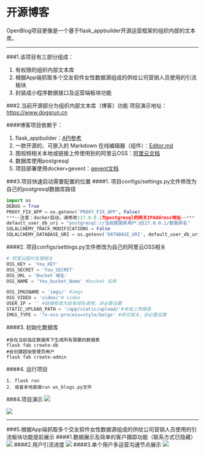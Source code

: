 # 开源博客
OpenBlog项目更像是一个基于flask_appbuilder开源运营框架的组织内部的文本库。

------------


###1.该项目有三部分组成：
1. 有权限的组织内部文本库
2. 根据App端抓取多个交友软件女性数据源组成的供给公司营销人员使用的引流板块
3. 封装成小程序数据接口及运营端板块功能

###2.当前开源部分为组织内部文本库（博客）功能
项目演示地址：https://www.dogsrun.cn

####博客项目依赖于：
1. flask_appbuilder：[API参考](https://flask-appbuilder.readthedocs.io/en/latest/config.html#using-config-py "API参考")
2. 一款开源的、可嵌入的 Markdown 在线编辑器（组件）：[Editor.md](https://pandao.github.io/editor.md/ "Editor.md")
3. 图视频相关本地或链接上传使用到的阿里云OSS：[阿里云文档](https://help.aliyun.com/document_detail/88426.html?spm=a2c4g.11186623.6.848.47a34fa9W9gl8a "阿里云文档")
4. 数据库使用postgresql
5. 项目部署使用docker+gevent：[gevent文档](https://docs.gunicorn.org/en/latest/settings.html#config "gevent文档")

###3.项目快速启动需要配置的位置
####1. 项目configs/settings.py文件修改为自己的postgresql数据库路径

```python
import os
DEBUG = True
PROXY_FIX_APP = os.getenv('PROXY_FIX_APP', False)
***~~注意：docker启动，请修改127.0.0.1为postgresql的网关IPAddress地址~~***
default_user_db_uri = "postgresql://当前数据库用户:@127.0.0.1/数据库名"
SQLALCHEMY_TRACK_MODIFICATIONS = False
SQLALCHEMY_DATABASE_URI = os.getenv('DATABASE_URI', default_user_db_uri)
```

####2. 项目configs/settings.py文件修改为自己的阿里云OSS相关

```python
# 阿里云图片处理相关
OSS_KEY = 'You_KEY'
OSS_SECRET = 'You_SECRET'
OSS_URL = 'Bucket 域名'
OSS_NAME = 'You_bucket_Name' #bucket 名称

OSS_IMGSNAME = 'imgs/' #imgs
OSS_VIDEO = 'video/'# video
USER_IP = '' #链接修改为自有域名调用，非必要设置
STATIC_UPLOAD_PATH = '/app/static/upload/'#本地上传路径
IMGS_TYPE = '?x-oss-process=style/bolgs' #样式相关，非必要设置
```
####3. 初始化数据库

```shell
#会在当前指定数据库下生成所有需要的数据表
flask fab create-db
#会创建超级管理员用户
flask fab create-admin
```

####4. 运行项目
```shell
1. flask run
2. 或者本地直接run ws_blogs.py文件
```

###4.项目演示
![](https://dogsrun.cn/imgs/20200106113131.png?x-oss-process=style/bolgs)

![](https://dogsrun.cn/imgs/20200106113219.png?x-oss-process=style/bolgs)


------------

###5.根据App端抓取多个交友软件女性数据源组成的供给公司营销人员使用的引流板块功能提前展示
####1.数据展示及简单的客户跟踪功能（联系方式已隐藏）
![](https://dogsrun.cn/imgs/20200106113652.png?x-oss-process=style/bolgs)
####2.用户引流进度
![](https://dogsrun.cn/imgs/20200106114408.png?x-oss-process=style/bolgs)
####3.单个用户多运营沟通节点展示
![](https://dogsrun.cn/imgs/20200106114559.png?x-oss-process=style/bolgs)
